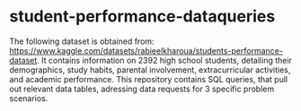 # student-performance-dataqueries
The following dataset is obtained from: https://www.kaggle.com/datasets/rabieelkharoua/students-performance-dataset. It contains information on 2392 high school students, detailing their demographics, study habits, parental involvement, extracurricular activities, and academic performance. This repository contains SQL queries, that pull out relevant data tables, adressing data requests for 3 specific problem scenarios. 
